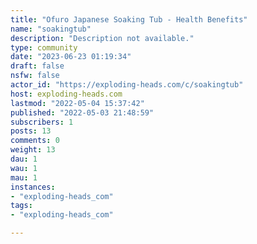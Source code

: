 ```yaml
---
title: "Ofuro Japanese Soaking Tub - Health Benefits" 
name: "soakingtub"
description: "Description not available."
type: community
date: "2023-06-23 01:19:34"
draft: false
nsfw: false
actor_id: "https://exploding-heads.com/c/soakingtub"
host: exploding-heads.com
lastmod: "2022-05-04 15:37:42"
published: "2022-05-03 21:48:59"
subscribers: 1
posts: 13
comments: 0
weight: 13
dau: 1
wau: 1
mau: 1
instances:
- "exploding-heads_com"
tags: 
- "exploding-heads_com"

---
```


